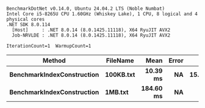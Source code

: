```

BenchmarkDotNet v0.14.0, Ubuntu 24.04.2 LTS (Noble Numbat)
Intel Core i5-8265U CPU 1.60GHz (Whiskey Lake), 1 CPU, 8 logical and 4 physical cores
.NET SDK 8.0.114
  [Host]     : .NET 8.0.14 (8.0.1425.11118), X64 RyuJIT AVX2
  Job-NRVLDE : .NET 8.0.14 (8.0.1425.11118), X64 RyuJIT AVX2

IterationCount=1  WarmupCount=1  

```
| Method                     | FileName  | Mean      | Error | Gen0    | Allocated |
|--------------------------- |---------- |----------:|------:|--------:|----------:|
| **BenchmarkIndexConstruction** | **100KB.txt** |  **10.39 ms** |    **NA** | **15.6250** |    **2.1 MB** |
| **BenchmarkIndexConstruction** | **1MB.txt**   | **184.60 ms** |    **NA** |       **-** |  **21.36 MB** |
